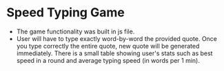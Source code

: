 # Speed Typing Game
* The game functionality was built in js file.
* User will have to type exactly word-by-word the provided quote. 
Once you type correctly the entire quote, new quote will be generated immediately.
There is a small table showing user's stats such as best speed in a round and average typing speed (in words per 1 min).
